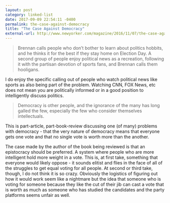 ```yaml
---
layout: post
category: linked-list
date: 2017-09-09 22:54:11 -0400
permalink: the-case-against-democracy
title: "The Case Against Democracy"
external-url: http://www.newyorker.com/magazine/2016/11/07/the-case-against-democracy
---
```


> Brennan calls people who don’t bother to learn about politics hobbits, and he thinks it for the best if they stay home on Election Day. A second group of people enjoy political news as a recreation, following it with the partisan devotion of sports fans, and Brennan calls them hooligans.

I do enjoy the specific calling out of people who watch political news like sports as also being part of the problem. Watching CNN, FOX News, etc does not mean you are politically informed or in a good position to intelligently discuss politics.

> Democracy is other people, and the ignorance of the many has long galled the few, especially the few who consider themselves intellectuals.

This is part-article, part-book-review discussing one (of many) problems with democracy - that the very nature of democracy means that everyone gets one vote and that no single vote is worth more than the another. 

The case made by the author of the book being reviewed is that an epistocracy should be preferred. A system where people who are more intelligent hold more weight in a vote. This is, at first take, something that everyone would likely oppose - it sounds elitist and flies in the face of all of the struggles to get equal voting for all people. At second or third take, though, I do not think it is so crazy. Obviously the logistics of figuring out how it would work seem like a nightmare but the idea that someone who is voting for someone because they like the cut of their jib can cast a vote that is worth as much as someone who has studied the candidates and the party platforms seems unfair as well.